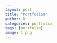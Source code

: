 ```yaml
---
layout: post
title: "Portfolio9"
author: D
categories: portfolio
tags: [portfolio]
image: 1.png
---
```

